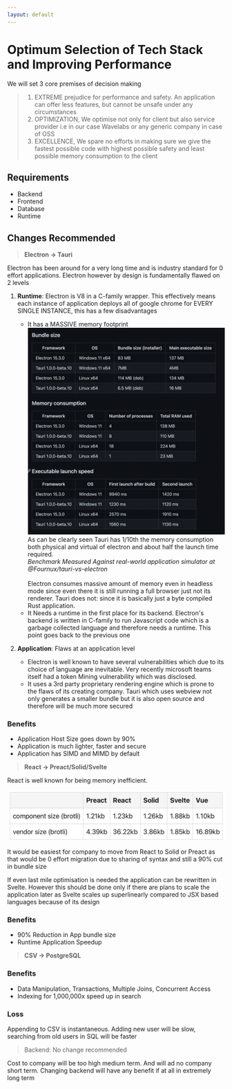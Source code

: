 ```yaml
---
layout: default
---
```


# Optimum Selection of Tech Stack and Improving Performance

We will set 3 core premises of decision making

> 1. EXTREME prejudice for performance and safety. An application can offer less features, but cannot be unsafe under any circumstances
> 2. OPTIMIZATION, We optimise not only for client but also service provider i.e in our case Wavelabs or any generic company in case of OSS
> 3. EXCELLENCE, We spare no efforts in making sure we give the fastest possible code with highest possible safety and least possible memory consumption to the client

## Requirements
- Backend
- Frontend
- Database
- Runtime

## Changes Recommended
> **Electron &rarr; Tauri**

Electron has been around for a very long time and is industry standard for 0 effort applications. Electron however by design is fundamentally flawed on 2 levels
1. **Runtime**: Electron is V8 in a C-family wrapper. This effectively means each instance of application deploys all of google chrome for EVERY SINGLE INSTANCE, this has a few disadvantages
    - It has a MASSIVE memory footprint
![Tauri Memory](../assets/w3/200.png)
As can be clearly seen Tauri has 1/10th the memory consumption both physical and virtual of electron and about half the launch time required. \
<cite>Benchmark Measured Against real-world application simulator at @Fournux/tauri-vs-electron</cite>
\
\
Electron consumes massive amount of memory even in headless mode since even there it is still running a full browser just not its renderer. Tauri does not: since it is basically just a byte compiled Rust application.
    - It Needs a runtime in the first place for its backend. Electron's backend is written in C-family to run Javascript code which is a garbage collected language and therefore needs a runtime. This point goes back to the previous one

2. **Application**: Flaws at an application level
    - Electron is well known to have several vulnerabilities which due to its choice of language are inevitable. Very recently microsoft teams itself had a token Mining vulnerability which was disclosed.
    - It uses a 3rd party proprietary rendering engine which is prone to the flaws of its creating company. Tauri which uses webview not only generates a smaller bundle but it is also open source and therefore will be much more secured

### Benefits
- Application Host Size goes down by 90%
- Application is much lighter, faster and secure
- Application has SIMD and MIMD by default

> **React &rarr; Preact/Solid/Svelte**

React is well known for being memory inefficient.

![MVC](../assets/w4/001.png)

It would be easiest for company to move from React to Solid or Preact as that would be 0 effort migration due to sharing of syntax and still a 90% cut in bundle size

If even last mile optimisation is needed the application can be rewritten in Svelte. However this should be done only if there are plans to scale the application later as Svelte scales up superlinearly compared to JSX based languages because of its design

### Benefits
- 90% Reduction in App bundle size
- Runtime Application Speedup

> **CSV &rarr; PostgreSQL**

### Benefits
- Data Manipulation, Transactions, Multiple Joins, Concurrent Access
- Indexing for 1,000,000x speed up in search

### Loss
Appending to CSV is instantaneous. Adding new user will be slow, searching from old users in SQL will be faster

> Backend: No change recommended

Cost to company will be too high medium term. And will ad no company short term. Changing backend will have any benefit if at all in extremely long term